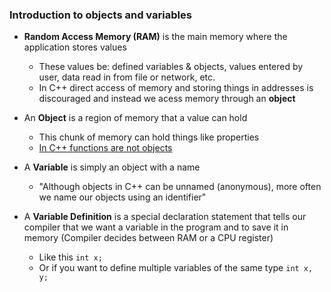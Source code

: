 ### Introduction to objects and variables

- **Random Access Memory (RAM)** is the main memory where the application stores values
    - These values be: defined variables & objects, values entered by user, data read in from file or network, etc.
    - In C++ direct access of memory and storing things in addresses is discouraged and instead we acess memory through an **object**

- An **Object** is a region of memory that a value can hold
    - This chunk of memory can hold things like properties  
    - [In C++ functions are not objects](https://stackoverflow.com/questions/43971298/why-is-a-function-not-an-object)

- A **Variable** is simply an object with a name
    - "Although objects in C++ can be unnamed (anonymous), more often we name our objects using an identifier"

- A **Variable Definition** is a special declaration statement that tells our compiler that we want a variable in the program and to save it in memory (Compiler decides between RAM or a CPU register)
    - Like this `int x;`
    - Or if you want to define multiple variables of the same type `int x, y;`

